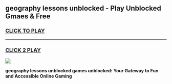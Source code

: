 
## geography lessons unblocked - Play Unblocked Gmaes & Free
<h3>
<a href="https://news.freeplayer.one?title=geography_lessons_unblocked&ref=16F">CLICK TO PLAY</a></h3>
<hr>

<h3>
<a href="https://news.freeplayer.one?title=geography_lessons_unblocked&ref=16F">CLICK 2 PLAY</a>
  
</h3>

<a href="https://news.freeplayer.one?title=geography_lessons_unblocked&ref=16F/"><img src="https://clearcache.store/games.png"></a>


**geography lessons unblocked games unblocked: Your Gateway to Fun and Accessible Online Gaming**
